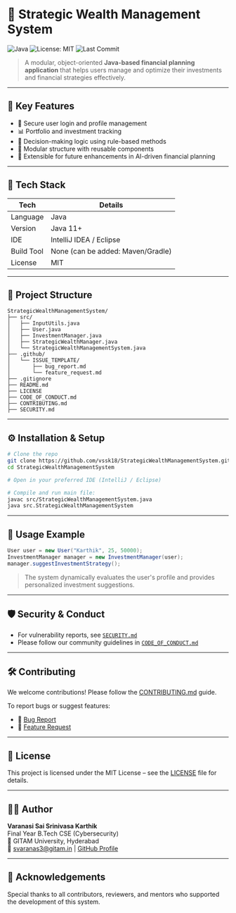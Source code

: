 # 💼 Strategic Wealth Management System

![Java](https://img.shields.io/badge/Language-Java-blue.svg)
![License: MIT](https://img.shields.io/badge/License-MIT-yellow.svg)
![Last Commit](https://img.shields.io/github/last-commit/vssk18/StrategicWealthManagementSystem)

> A modular, object-oriented **Java-based financial planning application** that helps users manage and optimize their investments and financial strategies effectively.

---

## 🚀 Key Features

- 🔐 Secure user login and profile management
- 📊 Portfolio and investment tracking
- 🧠 Decision-making logic using rule-based methods
- 📂 Modular structure with reusable components
- 🧪 Extensible for future enhancements in AI-driven financial planning

---

## 🧩 Tech Stack

| Tech         | Details                       |
|--------------|-------------------------------|
| Language     | Java                          |
| Version      | Java 11+                      |
| IDE          | IntelliJ IDEA / Eclipse       |
| Build Tool   | None (can be added: Maven/Gradle) |
| License      | MIT                           |

---

## 📁 Project Structure

```plaintext
StrategicWealthManagementSystem/
├── src/
│   ├── InputUtils.java
│   ├── User.java
│   ├── InvestmentManager.java
│   ├── StrategicWealthManager.java
│   └── StrategicWealthManagementSystem.java
├── .github/
│   └── ISSUE_TEMPLATE/
│       ├── bug_report.md
│       └── feature_request.md
├── .gitignore
├── README.md
├── LICENSE
├── CODE_OF_CONDUCT.md
├── CONTRIBUTING.md
├── SECURITY.md
```

---

## ⚙️ Installation & Setup

```bash
# Clone the repo
git clone https://github.com/vssk18/StrategicWealthManagementSystem.git
cd StrategicWealthManagementSystem

# Open in your preferred IDE (IntelliJ / Eclipse)

# Compile and run main file:
javac src/StrategicWealthManagementSystem.java
java src.StrategicWealthManagementSystem
```

---

## 📌 Usage Example

```java
User user = new User("Karthik", 25, 50000);
InvestmentManager manager = new InvestmentManager(user);
manager.suggestInvestmentStrategy();
```

> The system dynamically evaluates the user's profile and provides personalized investment suggestions.

---

## 🛡️ Security & Conduct

- For vulnerability reports, see [`SECURITY.md`](./SECURITY.md)
- Please follow our community guidelines in [`CODE_OF_CONDUCT.md`](./CODE_OF_CONDUCT.md)

---

## 🛠️ Contributing

We welcome contributions! Please follow the [CONTRIBUTING.md](./CONTRIBUTING.md) guide.

To report bugs or suggest features:
- 🐞 [Bug Report](https://github.com/vssk18/StrategicWealthManagementSystem/issues/new?template=bug_report.md)
- 🌟 [Feature Request](https://github.com/vssk18/StrategicWealthManagementSystem/issues/new?template=feature_request.md)

---

## 📄 License

This project is licensed under the MIT License – see the [LICENSE](./LICENSE) file for details.

---

## 👨‍💻 Author

**Varanasi Sai Srinivasa Karthik**  
Final Year B.Tech CSE (Cybersecurity)  
📍 GITAM University, Hyderabad  
📧 svaranas3@gitam.in | [GitHub Profile](https://github.com/vssk18)

---

## 🙌 Acknowledgements

Special thanks to all contributors, reviewers, and mentors who supported the development of this system.
